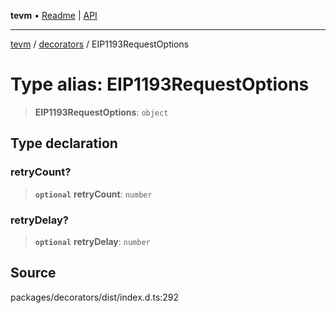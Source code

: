 **tevm** • [Readme](../../README.md) \| [API](../../modules.md)

***

[tevm](../../README.md) / [decorators](../README.md) / EIP1193RequestOptions

# Type alias: EIP1193RequestOptions

> **EIP1193RequestOptions**: `object`

## Type declaration

### retryCount?

> **`optional`** **retryCount**: `number`

### retryDelay?

> **`optional`** **retryDelay**: `number`

## Source

packages/decorators/dist/index.d.ts:292

